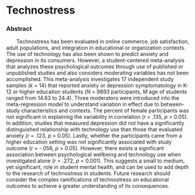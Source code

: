 # Technostress

### Abstract

&nbsp;&nbsp;&nbsp;&nbsp;&nbsp;&nbsp; Technostress has been evaluated in online commerce, job satisfaction, adult populations, and integration in educational or organization contexts. The use of technology has also been shown to predict anxiety and depression in its consumers. However, a student-centered meta-analysis that analyzes these psychological outcomes through use of published or unpublished studies and also considers moderating variables has not been accomplished. This meta-analysis investigates 17 independent study samples (<i>k</i> = 14) that reported anxiety or depression symptomatology in K-12 or higher education students (<i>N</i> = 9893 participants, <i>M</i> age of students ranged from 14.63 to 24.4). Three moderators were introduced into the meta-regression model to understand variation in effect due to between-study characteristics and contexts. The percent of female participants was not significant in explaining the variability in correlation (<i>r</i> = .135, <i>p</i> > 0.05). In addition, studies that measured depression did not have a significantly distinguished relationship with technology use than those that evaluated anxiety (<i>r</i> = .123, <i>p</i> > 0.05). Lastly, whether the participants came from a higher education setting was not significantly associated with study outcome (<i>r</i> = -.056, <i>p</i> > 0.05). However, there exists a significant association between psychological wellbeing and technology use when investigated alone (<i>r</i> = .272, <i>p</i> < 0.001). This suggests a small to medium, yet significant, role in student mental health, and can be used to add depth to the research of technostress in students. Future research should consider the complex ramifications of technostress on educational outcomes to achieve a greater understanding of its consequences. 
